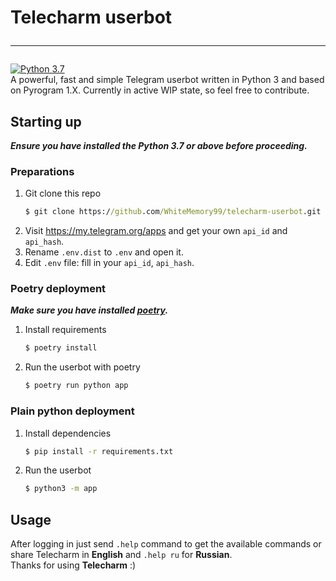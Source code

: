 # **Telecharm userbot** <hr />

[![Python 3.7](https://img.shields.io/badge/Python-3.7%20or%20newer-blue.svg)](https://www.python.org/downloads/release/python-370/)  
A powerful, fast and simple Telegram userbot written in Python 3 and based on Pyrogram 1.X. Currently in active WIP
state, so feel free to contribute.

## Starting up

**_Ensure you have installed the Python 3.7 or above before proceeding._**

### Preparations

1. Git clone this repo
   ```cmd
   $ git clone https://github.com/WhiteMemory99/telecharm-userbot.git
   ```
2. Visit https://my.telegram.org/apps and get your own `api_id` and `api_hash`.
3. Rename `.env.dist` to `.env` and open it.
4. Edit `.env` file: fill in your `api_id`, `api_hash`.

### Poetry deployment

**_Make sure you have installed [poetry](https://python-poetry.org/docs/)._**

1. Install requirements
   ```cmd
   $ poetry install
   ```
2. Run the userbot with poetry
   ```cmd
   $ poetry run python app
   ```

### Plain python deployment

1. Install dependencies
   ```cmd
   $ pip install -r requirements.txt
   ```
2. Run the userbot
   ```cmd
   $ python3 -m app
   ```

## Usage

After logging in just send `.help` command to get the available commands or share Telecharm in **English**
and `.help ru` for **Russian**.<br />Thanks for using **Telecharm** :)

